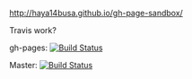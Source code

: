http://haya14busa.github.io/gh-page-sandbox/

Travis work?

gh-pages: [![Build Status](https://secure.travis-ci.org/haya14busa/gh-page-sandbox.png?branch=gh-pages)](https://travis-ci.org/haya14busa/gh-page-sandbox)

Master: [![Build Status](https://travis-ci.org/haya14busa/gh-page-sandbox.png?branch=master)](https://travis-ci.org/haya14busa/gh-page-sandbox)
